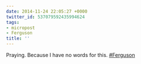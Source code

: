 ```yaml
---
date: 2014-11-24 22:05:27 +0000
twitter_id: 537079592435994624
tags:
- micropost
- Ferguson
title: ''
---
```


Praying. Because I have no words for this. [#Ferguson](https://twitter.com/hashtag/Ferguson)
